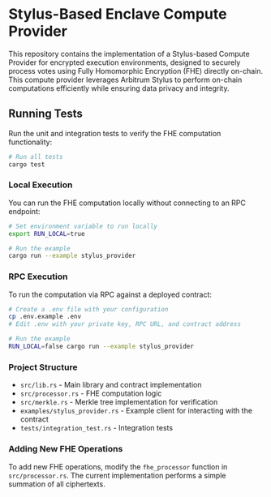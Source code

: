 # Stylus-Based Enclave Compute Provider

This repository contains the implementation of a Stylus-based Compute Provider for encrypted execution environments, designed to securely process votes using Fully Homomorphic Encryption (FHE) directly on-chain. This compute provider leverages Arbitrum Stylus to perform on-chain computations efficiently while ensuring data privacy and integrity.

## Running Tests

Run the unit and integration tests to verify the FHE computation functionality:

```bash
# Run all tests
cargo test
```

### Local Execution

You can run the FHE computation locally without connecting to an RPC endpoint:

```bash
# Set environment variable to run locally
export RUN_LOCAL=true

# Run the example
cargo run --example stylus_provider
```

### RPC Execution

To run the computation via RPC against a deployed contract:

```bash
# Create a .env file with your configuration
cp .env.example .env
# Edit .env with your private key, RPC URL, and contract address

# Run the example
RUN_LOCAL=false cargo run --example stylus_provider
```


### Project Structure

- `src/lib.rs` - Main library and contract implementation
- `src/processor.rs` - FHE computation logic
- `src/merkle.rs` - Merkle tree implementation for verification
- `examples/stylus_provider.rs` - Example client for interacting with the contract
- `tests/integration_test.rs` - Integration tests

### Adding New FHE Operations

To add new FHE operations, modify the `fhe_processor` function in `src/processor.rs`. The current implementation performs a simple summation of all ciphertexts.
